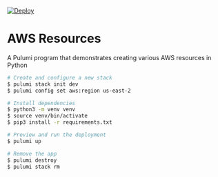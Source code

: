 [![Deploy](https://get.pulumi.com/new/button.svg)](https://app.pulumi.com/new)

# AWS Resources

A Pulumi program that demonstrates creating various AWS resources in Python

```bash
# Create and configure a new stack
$ pulumi stack init dev
$ pulumi config set aws:region us-east-2

# Install dependencies
$ python3 -m venv venv
$ source venv/bin/activate
$ pip3 install -r requirements.txt

# Preview and run the deployment
$ pulumi up

# Remove the app
$ pulumi destroy
$ pulumi stack rm
```

